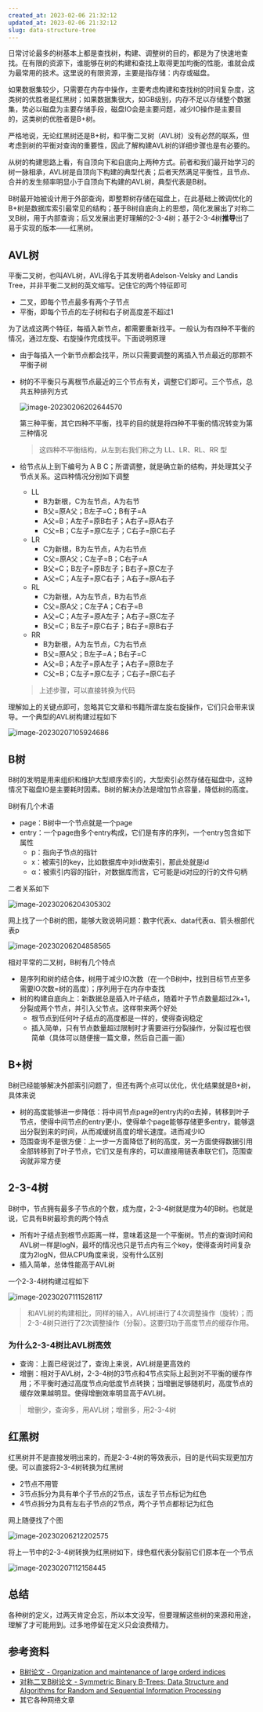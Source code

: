 ```yaml
---
created_at: 2023-02-06 21:32:12
updated_at: 2023-02-06 21:32:12
slug: data-structure-tree
---
```


日常讨论最多的树基本上都是查找树，构建、调整树的目的，都是为了快速地查找。在有限的资源下，谁能够在树的构建和查找上取得更加均衡的性能，谁就会成为最常用的技术。这里说的有限资源，主要是指存储：内存或磁盘。

如果数据集较少，只需要在内存中操作，主要考虑构建和查找树的时间复杂度，这类树的优胜者是红黑树；如果数据集很大，如GB级别，内存不足以存储整个数据集，势必以磁盘为主要存储手段，磁盘IO会是主要问题，减少IO操作是主要目的，这类树的优胜者是B+树。

严格地说，无论红黑树还是B+树，和平衡二叉树（AVL树）没有必然的联系，但考虑到树的平衡对查询的重要性，因此了解构建AVL树的详细步骤也是有必要的。

从树的构建思路上看，有自顶向下和自底向上两种方式。前者和我们最开始学习的树一脉相承，AVL树是自顶向下构建的典型代表；后者天然满足平衡性，且节点、合并的发生频率明显小于自顶向下构建的AVL树，典型代表是B树。

B树最开始被设计用于外部查询，即整颗树存储在磁盘上，在此基础上微调优化的B+树是数据库索引最常见的结构；基于B树自底向上的思想，简化发展出了对称二叉B树，用于内部查询；后又发展出更好理解的2-3-4树；基于2-3-4树**推导**出了易于实现的版本——红黑树。

## AVL树

平衡二叉树，也叫AVL树，AVL得名于其发明者Adelson-Velsky and Landis Tree，并非平衡二叉树的英文缩写。记住它的两个特征即可

- 二叉，即每个节点最多有两个子节点
- 平衡，即每个节点的左子树和右子树高度差不超过1

为了达成这两个特征，每插入新节点，都需要重新找平。一般认为有四种不平衡的情况，通过左旋、右旋操作完成找平。下面说明原理

- 由于每插入一个新节点都会找平，所以只需要调整的离插入节点最近的那颗不平衡子树

- 树的不平衡只与离根节点最近的三个节点有关，调整它们即可。三个节点，总共五种排列方式

  ![image-20230206202644570](https://gdz.oss-cn-shenzhen.aliyuncs.com/local/image-20230206202644570.png)

  第三种平衡，其它四种不平衡，找平的目的就是将四种不平衡的情况转变为第三种情况

  > 这四种不平衡结构，从左到右我们称之为 LL、LR、RL、RR 型

- 给节点从上到下编号为 A B C；所谓调整，就是确立新的结构，并处理其父子节点关系。这四种情况分别如下调整

  - LL
    - B为新根，C为左节点，A为右节
    - B父=原A父；B左子=C；B有子=A
    - A父=B；A左子=原B右子；A右子=原A右子
    - C父=B；C左子=原C左子；C右子=原C右子
  - LR
    - C为新根，B为左节点，A为右节点
    - C父=原A父；C左子=B；C右子=A
    - B父=C；B左子=原B左子；B右子=原C左子
    - A父=C；A左子=原C右子；A右子=原A右子
  - RL
    - C为新根，A为左节点，B为右节点
    - C父=原A父；C左子A；C右子=B
    - A父=C；A左子=原A左子；A右子=原C左子
    - B父=C；B左子=原C右子；B右子=原B右子
  - RR
    - B为新根，A为左节点，C为右节点
    - B父=原A父；B左子=A；B右子=C
    - A父=B；A左子=原A左子；A右子=原B左子
    - C父=B；C左子=原C左子；C右子=原C右子

  > 上述步骤，可以直接转换为代码

理解如上的关键点即可，忽略其它文章和书籍所谓左旋右旋操作，它们只会带来误导。一个典型的AVL树构建过程如下

![image-20230207105924686](https://gdz.oss-cn-shenzhen.aliyuncs.com/local/image-20230207105924686.png)

## B树

B树的发明是用来组织和维护大型顺序索引的，大型索引必然存储在磁盘中，这种情况下磁盘IO是主要耗时因素。B树的解决办法是增加节点容量，降低树的高度。

B树有几个术语

- page：B树中一个节点就是一个page
- entry：一个page由多个entry构成，它们是有序的序列，一个entry包含如下属性
  - p：指向子节点的指针
  - x：被索引的key，比如数据库中对id做索引，那此处就是id
  - α：被索引内容的指针，对数据库而言，它可能是id对应的行的文件句柄

二者关系如下

![image-20230206204305302](https://gdz.oss-cn-shenzhen.aliyuncs.com/local/image-20230206204305302.png)

网上找了一个B树的图，能够大致说明问题：数字代表x、data代表α、箭头根部代表p

![image-20230206204858565](https://gdz.oss-cn-shenzhen.aliyuncs.com/local/image-20230206204858565.png)

相对平常的二叉树，B树有几个特点

- 是序列和树的结合体，树用于减少IO次数（在一个B树中，找到目标节点至多需要IO次数=树的高度）；序列用于在内存中查找
- 树的构建自底向上：新数据总是插入叶子结点，随着叶子节点数量超过2k+1，分裂成两个节点，并引入父节点。这样带来两个好处
  - 根节点到任何叶子结点的高度都是一样的，使得查询稳定
  - 插入简单，只有节点数量超过限制时才需要进行分裂操作，分裂过程也很简单（具体可以随便搜一篇文章，然后自己画一画）

## B+树

B树已经能够解决外部索引问题了，但还有两个点可以优化，优化结果就是B+树，具体来说

- 树的高度能够进一步降低：将中间节点page的entry内的α去掉，转移到叶子节点，使得中间节点的entry更小，使得单个page能够存储更多entry，能够退出分裂到来的时间，从而减缓树高度的增长速度。进而减少IO
- 范围查询不是很方便：上一步一方面降低了树的高度，另一方面使得数据引用全部转移到了叶子节点，它们又是有序的，可以直接用链表串联它们，范围查询就非常方便

## 2-3-4树

B树中，节点拥有最多子节点的个数，成为度，2-3-4树就是度为4的B树。也就是说，它具有B树最珍贵的两个特点

- 所有叶子结点到根节点距离一样，意味着这是一个平衡树。节点的查询时间和AVL树一样是logN，最坏的情况也只是节点内有三个key，使得查询时间复杂度为2logN，但从CPU角度来说，没有什么区别
- 插入简单，总体性能高于AVL树

一个2-3-4树构建过程如下

![image-20230207111528117](https://gdz.oss-cn-shenzhen.aliyuncs.com/local/image-20230207111528117.png)

> 和AVL树的构建相比，同样的输入，AVL树进行了4次调整操作（旋转）；而2-3-4树只进行了2次调整操作（分裂）。这要归功于高度节点的缓存作用。

### 为什么2-3-4树比AVL树高效

- 查询：上面已经说过了，查询上来说，AVL树是更高效的
- 增删：相对于AVL树，2-3-4树的3节点和4节点实际上起到对不平衡的缓存作用；不平衡时通过高度节点向低度节点转换；当增删足够随机时，高度节点的缓存效果越明显。使得增删效率明显高于AVL树。

> 增删少，查询多，用AVL树；增删多，用2-3-4树

## 红黑树

红黑树并不是直接发明出来的，而是2-3-4树的等效表示，目的是代码实现更加方便。可以直接将2-3-4树转换为红黑树

- 2节点不用管
- 3节点拆分为具有单个子节点的2节点，该左子节点标记为红色
- 4节点拆分为具有左右子节点的2节点，两个子节点都标记为红色

网上随便找了个图

![image-20230206212202575](https://gdz.oss-cn-shenzhen.aliyuncs.com/local/image-20230206212202575.png)

将上一节中的2-3-4树转换为红黑树如下，绿色框代表分裂前它们原本在一个节点

![image-20230207112158445](https://gdz.oss-cn-shenzhen.aliyuncs.com/local/image-20230207112158445.png)

## 总结

各种树的定义，过两天肯定会忘，所以本文没写，但要理解这些树的来源和用途，理解了才可能用到。过多地停留在定义只会浪费精力。

## 参考资料

- [B树论文 - Organization and maintenance of large orderd indices](https://dl.acm.org/doi/pdf/10.1145/1734663.1734671)
- [对称二叉B树论文 - Symmetric Binary B-Trees: Data Structure and Algorithms for Random and Sequential Information Processing](https://docs.lib.purdue.edu/cgi/viewcontent.cgi?article=1457&context=cstech)
- 其它各种网络文章
